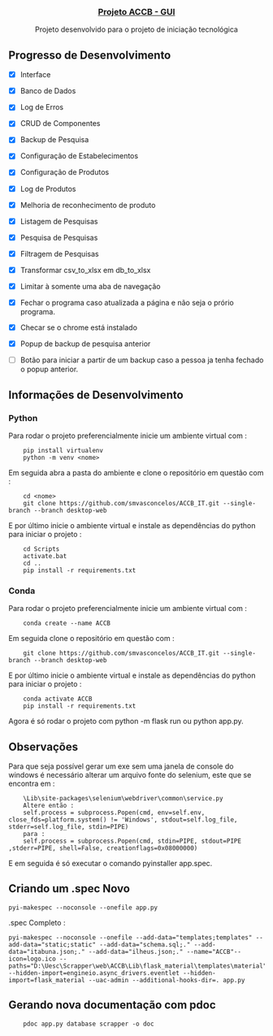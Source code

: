 <!-- PROJECT LOGO -->
<br />
<p align="center">
  <a href="https://github.com/Syphoon/ACCB_IT/tree/GUI">
    <!-- <img src="./img/logo_2.png" alt="Logo" width="100"> -->
	<h3 align="center">Projeto ACCB - GUI</h3>
  </a>
  <p align="center">
    Projeto desenvolvido para o projeto de iniciação tecnológica
    <br />
    <!-- <a href="https://syphoon.github.io/ACCB_IT/tree/GUI"><strong>Documentação do código do projeto</strong></a> -->
  </p>
</p>


## Progresso de Desenvolvimento

- [x] Interface
- [x] Banco de Dados
- [x] Log de Erros
- [x] CRUD de Componentes
- [x] Backup de Pesquisa
- [x] Configuração de Estabelecimentos
- [x] Configuração de Produtos
- [x] Log de Produtos
- [x] Melhoria de reconhecimento de produto
- [x] Listagem de Pesquisas
- [x] Pesquisa de Pesquisas
- [x] Filtragem de Pesquisas
- [x] Transformar csv_to_xlsx em db_to_xlsx
- [x] Limitar à somente uma aba de navegação
- [x] Fechar o programa caso atualizada a página e não seja o prório programa.
- [x] Checar se o chrome está instalado
- [x] Popup de backup de pesquisa anterior
- [ ] Botão para iniciar a partir de um backup caso a pessoa ja tenha fechado o popup anterior.


## Informações de Desenvolvimento

### Python

Para rodar o projeto preferencialmente inicie um ambiente virtual com :

```
	pip install virtualenv
	python -m venv <nome>
```

Em seguida abra a pasta do ambiente e clone o repositório em questão com :

```
	cd <nome>
	git clone https://github.com/smvasconcelos/ACCB_IT.git --single-branch --branch desktop-web
```

E por último inicie o ambiente virtual e instale as dependências do python para iniciar o projeto :

```
	cd Scripts
	activate.bat
	cd ..
	pip install -r requirements.txt
```

### Conda

Para rodar o projeto preferencialmente inicie um ambiente virtual com :

```
	conda create --name ACCB
```

Em seguida clone o repositório em questão com :

```
	git clone https://github.com/smvasconcelos/ACCB_IT.git --single-branch --branch desktop-web
```

E por último inicie o ambiente virtual e instale as dependências do python para iniciar o projeto :

```
	conda activate ACCB
	pip install -r requirements.txt
```

Agora é só rodar o projeto com python -m flask run ou python app.py.

## Observações

Para que seja possível gerar um exe sem uma janela de console do windows é necessário alterar um arquivo fonte do selenium, este que se encontra em :

```
	\Lib\site-packages\selenium\webdriver\common\service.py
	Altere então :
	self.process = subprocess.Popen(cmd, env=self.env, close_fds=platform.system() != 'Windows', stdout=self.log_file, stderr=self.log_file, stdin=PIPE)
	para :
	self.process = subprocess.Popen(cmd, stdin=PIPE, stdout=PIPE ,stderr=PIPE, shell=False, creationflags=0x08000000)
```

E em seguida é só executar o comando pyinstaller app.spec.

## Criando um .spec Novo

```
pyi-makespec --noconsole --onefile app.py
```

\.spec Completo :

```
pyi-makespec --noconsole --onefile --add-data="templates;templates" --add-data="static;static" --add-data="schema.sql;." --add-data="itabuna.json;." --add-data="ilheus.json;." --name="ACCB"--icon=logo.ico --paths="D:\Uesc\Scrapper\web\ACCB\Lib\flask_material\templates\material" --hidden-import=engineio.async_drivers.eventlet --hidden-import=flask_material --uac-admin --additional-hooks-dir=. app.py
```

## Gerando nova documentação com pdoc

```
	pdoc app.py database scrapper -o doc
```
